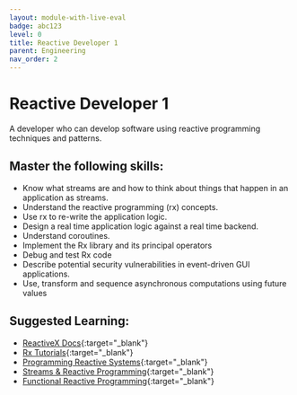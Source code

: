 ```yaml
---
layout: module-with-live-eval
badge: abc123
level: 0
title: Reactive Developer 1
parent: Engineering
nav_order: 2
---
```

# Reactive Developer 1

A developer who can develop software using reactive programming techniques and patterns.

## Master the following skills:

- Know what streams are and how to think about things that happen in an application as streams.
- Understand the reactive programming (rx) concepts.
- Use rx to re-write the application logic.
- Design a real time application logic against a real time backend.
- Understand coroutines.
- Implement the Rx library and its principal operators
- Debug and test Rx code
- Describe potential security vulnerabilities in event-driven GUI applications.
- Use, transform and sequence asynchronous computations using future values

## Suggested Learning:

- [ReactiveX Docs](http://reactivex.io/){:target="\_blank"}
- [Rx Tutorials](http://reactivex.io/tutorials.html){:target="\_blank"}
- [Programming Reactive Systems](https://www.edx.org/course/programming-reactive-systems){:target="\_blank"}
- [Streams & Reactive Programming](https://codecraft.tv/courses/angular/reactive-programming-with-rxjs/streams-and-reactive-programming/){:target="\_blank"}
- [Functional Reactive Programming](https://tgdwyer.github.io/functionalreactiveprogramming/){:target="\_blank"}

